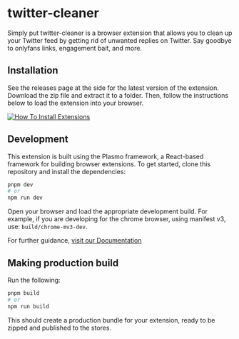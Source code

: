 # twitter-cleaner

Simply put twitter-cleaner is a browser extension that allows you to clean up your Twitter feed by getting rid of unwanted replies on Twitter. Say goodbye to onlyfans links, engagement bait, and more.

## Installation

See the releases page at the side for the latest version of the extension. Download the zip file and extract it to a folder. Then, follow the instructions below to load the extension into your browser.

[![How To Install Extensions](https://img.youtube.com/vi/oswjtLwCUqg/maxresdefault.jpg)](https://www.youtube.com/watch?v=oswjtLwCUqg)

## Development

This extension is built using the Plasmo framework, a React-based framework for building browser extensions. To get started, clone this repository and install the dependencies:

```bash
pnpm dev
# or
npm run dev
```

Open your browser and load the appropriate development build. For example, if you are developing for the chrome browser, using manifest v3, use: `build/chrome-mv3-dev`.

For further guidance, [visit our Documentation](https://docs.plasmo.com/)

## Making production build

Run the following:

```bash
pnpm build
# or
npm run build
```

This should create a production bundle for your extension, ready to be zipped and published to the stores.

